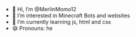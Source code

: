 - 👋 Hi, I’m @MerlinMomo12
- 👀 I’m interested in Minecraft Bots and websites
- 🌱 I’m currently learning js, html and css
- 😄 Pronouns: he

<!---
MerlinMomo12/MerlinMomo12 is a ✨ special ✨ repository because its `README.md` (this file) appears on your GitHub profile.
You can click the Preview link to take a look at your changes.
--->
